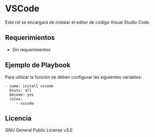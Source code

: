 VSCode
======

Este rol se encargará de instalar el editor de código Visual Studio Code.

Requerimientos
--------------

- Sin requerimientos

Ejemplo de Playbook
-------------------

Para utilizar la función se deben configurar las siguientes variables:

    - name: install vscode
      hosts: all
      become: yes
      roles: 
         - vscode

Licencia
--------

GNU General Public License v3.0
